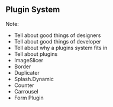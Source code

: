 ##  Plugin System

Note:
- Tell about good things of designers
- Tell about good things of developer
- Tell about why a plugins system fits in
- Tell about plugins
- ImageSlicer
- Border
- Duplicater
- Splash.Dynamic
- Counter
- Carrousel
- Form Plugin

